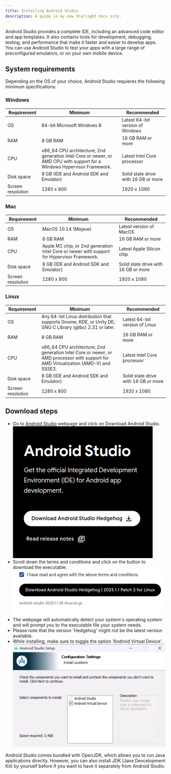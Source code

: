 ```yaml
---
title: Installing Android Studio 
description: A guide in my new Starlight docs site.
---
```


Android Studio provides a complete IDE, including an advanced code editor and app templates. It also contains tools for development, debugging, testing, and performance that make it faster and easier to develop apps. You can use Android Studio to test your apps with a large range of preconfigured emulators, or on your own mobile device.

## System requirements
Depending on the OS of your choice, Android Studio requieres the following minimum specifications:
### Windows

| Requirement          | Minimum                                   | Recommended                          |
| -------------------- | ----------------------------------------- | ------------------------------------ |
| OS                   | 64-bit Microsoft Windows 8                | Latest 64-bit version of Windows     |
| RAM                  | 8 GB RAM                                  | 16 GB RAM or more                   |
| CPU                  | x86_64 CPU architecture; 2nd generation Intel Core or newer, or AMD CPU with support for a Windows Hypervisor Framework. | Latest Intel Core processor |
| Disk space           | 8 GB (IDE and Android SDK and Emulator)  | Solid state drive with 16 GB or more |
| Screen resolution    | 1280 x 800                                | 1920 x 1080                          |

### Mac
| Requirement          | Minimum                                   | Recommended                          |
| -------------------- | ----------------------------------------- | ------------------------------------ |
| OS                   | MacOS 10.14 (Mojave)                      | Latest version of MacOS              |
| RAM                  | 8 GB RAM                                  | 16 GB RAM or more                   |
| CPU                  | Apple M1 chip, or 2nd generation Intel Core or newer with support for Hypervisor Framework. | Latest Apple Silicon chip |
| Disk space           | 8 GB (IDE and Android SDK and Emulator)  | Solid state drive with 16 GB or more |
| Screen resolution    | 1280 x 800                                | 1920 x 1080                          |

### Linux
| Requirement          | Minimum                                   | Recommended                          |
| -------------------- | ----------------------------------------- | ------------------------------------ |
| OS                   | Any 64-bit Linux distribution that supports Gnome, KDE, or Unity DE; GNU C Library (glibc) 2.31 or later. | Latest 64-bit version of Linux |
| RAM                  | 8 GB RAM                                  | 16 GB RAM or more                   |
| CPU                  | x86_64 CPU architecture; 2nd generation Intel Core or newer, or AMD processor with support for AMD Virtualization (AMD-V) and SSSE3. | Latest Intel Core processor |
| Disk space           | 8 GB (IDE and Android SDK and Emulator)  | Solid state drive with 16 GB or more |
| Screen resolution    | 1280 x 800                                | 1920 x 1080                          |


## Download steps
* Go to [Android Studio](https://developer.android.com/studio/) webpage and click on Download Android Studio.
![Android studio download](/src/assets/android_studio_download.png)
* Scroll down the terms and conditions and click on the button to download the executable.
![Android studio terms](/src/assets/terms.png)
* The webpage will automatically detect your system's operating system and will prompt you to the executable file your system needs.
* Please note that the version 'Hedgehog' might not be the latest version available. 
* While installing, make sure to toggle the option 'Android Virtual Device'.
![Android studio virtual](/src/assets/virtual.png)

Android Studio comes bundled with OpenJDK, which allows you to run Java applications directly. However, you can also install JDK (Java Devcelopment Kit) by yourself before if you want to have it separately from Android Studio.


